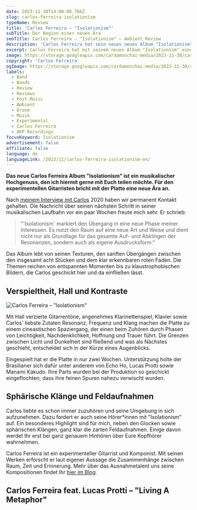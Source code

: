 ```yaml
---
date: 2023-11-30T14:00:00.766Z
slug: carlos-ferreira-isolationism
typeName: Review
title: 'Carlos Ferreira – "Isolationism"'
subTitle: Der Beginn einer neuen Ära
seoTitle: Carlos Ferreira – "Isolationism" – Ambient Review
description: 'Carlos Ferreira hat sein neues neues Album "Isolationism" fertig. Hört es Euch hier direkt an und erfahrt alles darüber!'
excerpt: Carlos Ferreira hat mit seinem neuen Album "Isolationism" eine der schönsten Ambient-LPs des Jahres geliefert. Die acht Songs erzählen von Leichtigkeit, Nachdenklichkeit, Hoffnung und Trauer. Hört jetzt hier direkt rein und holt Euch spannende Details über die Platte.
image: https://storage.googleapis.com/cardamonchai-media/2023-11-30/carlos-ferreira-isolationism-3-jpg-imagine-080808_30302b_1024_768/640.webp
copyright: 'Carlos Ferreira'
ogImage: https://storage.googleapis.com/cardamonchai-media/2023-11-30/carlos-ferreira-isolationism-og-jpg-imagine-080808_464541_1200_628/640.webp
labels:
  - Band
  - Bands
  - Review
  - Reviews
  - Post-Music
  - Ambient
  - Drone
  - Musik
  - Experimental
  - Carlos Ferreira
  - AKP Recordings
focusKeyword: Isolationism
advertisement: false
affiliate: false
language: de
languageLink: /2023/11/carlos-ferreira-isolationism-en/
---
```


**Das neue Carlos Ferreira Album "Isolationism" ist ein musikalischer Hochgenuss, den ich hiermit gerne mit Euch teilen möchte. Für den experimentellen Gitarristen bricht mit der Platte eine neue Ära an.**

Nach [meinem Interview mit Carlos](/2020/10/carlos-ferreira-interview/) 2020 haben wir permanent Kontakt gehalten. Die Nachricht über seinen nächsten Schritt in seiner musikalischen Laufbahn vor ein paar Wochen freute mich sehr. Er schrieb:

> "'Isolationism' markiert den Übergang in eine neue Phase meiner Interessen. Es nutzt den Raum auf eine neue Art und Weise und dient nicht nur als Grundlage für das gesamte Auf- und Abklingen der Resonanzen, sondern auch als eigene Ausdrucksform."

Das Album lebt von seinen Texturen, den sanften Übergängen zwischen den insgesamt acht Stücken und dem klar erkennbaren roten Faden. Die Themen reichen von entspannten Momenten bis zu klaustrophobischen Bildern, die Carlos geschickt hier und da einfließen lässt.

## Verspieltheit, Hall und Kontraste

![Carlos Ferreira – "Isolationism"](https://storage.googleapis.com/cardamonchai-media/2023-11-30/cf-isolationism-3000px-jpg-imagine-f8f8f8_6c6c63_3000_3000/640.webp 'Carlos Ferreira – "Isolationism"')

Mit Hall verzierte Gitarrentöne, angenehmes Klarinettenspiel, Klavier sowie Carlos' liebste Zutaten Resonanz, Frequenz und Klang machen die Platte zu einem cineastischen Spaziergang, der einen beim Zuhören durch Phasen von Leichtigkeit, Nachdenklichkeit, Hoffnung und Trauer führt. Die Grenzen zwischen Licht und Dunkelheit sind fließend und was als Nächstes geschieht, entscheidet sich in der Kürze eines Augenblicks.

Eingespielt hat er die Platte in nur zwei Wochen. Unterstützung holte der Brasilianer sich dafür unter anderem von Echo Ho, Lucas Protti sowie Manami Kakudo. Ihre Parts wurden bei der Produktion so geschickt eingeflochten, dass ihre feinen Spuren nahezu verwischt wurden.

## Sphärische Klänge und Feldaufnahmen

Carlos liebte es schon immer zuzuhören und seine Umgebung in sich aufzunehmen. Dazu fordert er auch seine Hörer\*innen mit "Isolationism" auf. Ein besonderes Highlight sind für mich, neben den Glocken sowie sphärischen Klängen, ganz klar die zarten Feldaufnahmen. Einige davon werdet Ihr erst bei ganz genauem Hinhören über Eure Kopfhörer wahrnehmen.

Carlos Ferreira ist ein experimenteller Gitarrist und Komponist. Mit seinen Werken erforscht er laut eigener Aussage die Zusammenhänge zwischen Raum, Zeit und Erinnerung. Mehr über das Ausnahmetalent uns seine Kompositionen findet Ihr [hier im Blog](/tag/carlos-ferreira).

## Carlos Ferreira feat. Lucas Protti – "Living A Metaphor"

<YouTube id="sIYBhCm6Ul8" />
